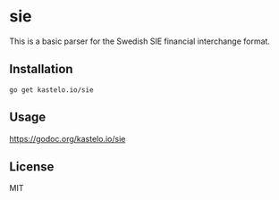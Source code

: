 sie
===

This is a basic parser for the Swedish SIE financial interchange format.

Installation
------------

`go get kastelo.io/sie`

Usage
-----

https://godoc.org/kastelo.io/sie

License
-------

MIT

